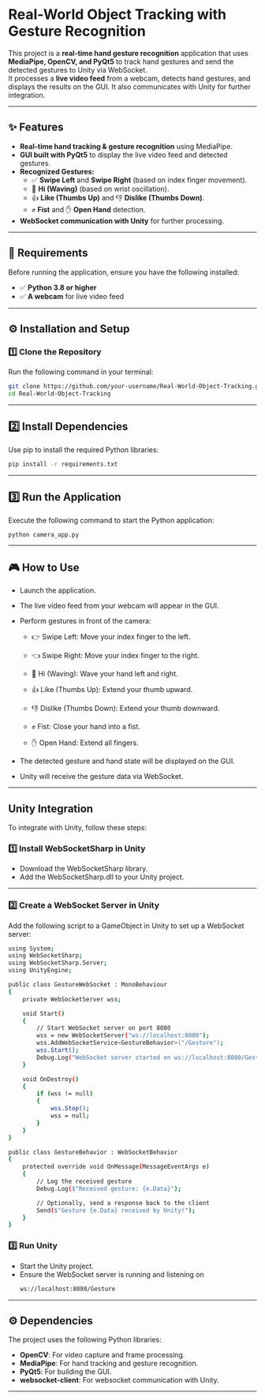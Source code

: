 # Real-World Object Tracking with Gesture Recognition

This project is a **real-time hand gesture recognition** application that uses **MediaPipe, OpenCV, and PyQt5** to track hand gestures and send the detected gestures to Unity via WebSocket.  
It processes a **live video feed** from a webcam, detects hand gestures, and displays the results on the GUI. It also communicates with Unity for further integration.

---

## ✨ Features

- **Real-time hand tracking & gesture recognition** using MediaPipe.
- **GUI built with PyQt5** to display the live video feed and detected gestures.
- **Recognized Gestures:**
  - ✅ **Swipe Left** and **Swipe Right** (based on index finger movement).
  - 👋 **Hi (Waving)** (based on wrist oscillation).
  - 👍 **Like (Thumbs Up)** and 👎 **Dislike (Thumbs Down)**.
  - ✊ **Fist** and ✋ **Open Hand** detection.
- **WebSocket communication with Unity** for further processing.

---

## 📌 Requirements

Before running the application, ensure you have the following installed:

- ✅ **Python 3.8 or higher**
- ✅ **A webcam** for live video feed

---

## ⚙️ Installation and Setup

### 1️⃣ Clone the Repository  
Run the following command in your terminal:
```sh
git clone https://github.com/your-username/Real-World-Object-Tracking.git
cd Real-World-Object-Tracking
```
---

## 2️⃣ Install Dependencies
Use pip to install the required Python libraries:
```sh
pip install -r requirements.txt
```

---

## 3️⃣ Run the Application
Execute the following command to start the Python application:
```sh
python camera_app.py
```

---

## 🎮 How to Use
- Launch the application.

- The live video feed from your webcam will appear in the GUI.

- Perform gestures in front of the camera:

  - 👉 Swipe Left: Move your index finger to the left.

  - 👈 Swipe Right: Move your index finger to the right.

  - 👋 Hi (Waving): Wave your hand left and right.

  - 👍 Like (Thumbs Up): Extend your thumb upward.

  - 👎 Dislike (Thumbs Down): Extend your thumb downward.

  - ✊ Fist: Close your hand into a fist.

  - ✋ Open Hand: Extend all fingers.

- The detected gesture and hand state will be displayed on the GUI.

- Unity will receive the gesture data via WebSocket.

---

## Unity Integration
To integrate with Unity, follow these steps:
### 1️⃣ Install WebSocketSharp in Unity
- Download the WebSocketSharp library.
- Add the WebSocketSharp.dll to your Unity project.

---

### 2️⃣ Create a WebSocket Server in Unity
Add the following script to a GameObject in Unity to set up a WebSocket server:
```sh
using System;
using WebSocketSharp;
using WebSocketSharp.Server;
using UnityEngine;

public class GestureWebSocket : MonoBehaviour
{
    private WebSocketServer wss;

    void Start()
    {
        // Start WebSocket server on port 8080
        wss = new WebSocketServer("ws://localhost:8080");
        wss.AddWebSocketService<GestureBehavior>("/Gesture");
        wss.Start();
        Debug.Log("WebSocket server started on ws://localhost:8080/Gesture");
    }

    void OnDestroy()
    {
        if (wss != null)
        {
            wss.Stop();
            wss = null;
        }
    }
}

public class GestureBehavior : WebSocketBehavior
{
    protected override void OnMessage(MessageEventArgs e)
    {
        // Log the received gesture
        Debug.Log($"Received gesture: {e.Data}");

        // Optionally, send a response back to the client
        Send($"Gesture {e.Data} received by Unity!");
    }
}

```

### 3️⃣ Run Unity
- Start the Unity project.
- Ensure the WebSocket server is running and listening on
  ```sh
  ws://localhost:8080/Gesture
  ```

---

## ⚙ Dependencies
The project uses the following Python libraries:
- **OpenCV**: For video capture and frame processing.
- **MediaPipe**: For hand tracking and gesture recognition.
- **PyQt5**: For building the GUI.
- **websocket-client**: For websocket communication with Unity.

---

